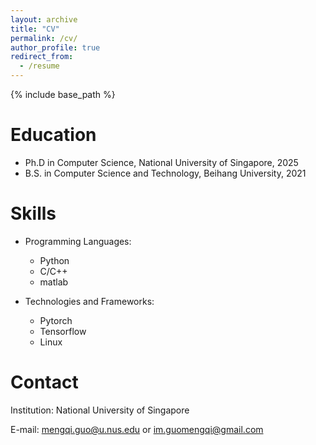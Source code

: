 ```yaml
---
layout: archive
title: "CV"
permalink: /cv/
author_profile: true
redirect_from:
  - /resume
---
```


{% include base_path %}

Education
======
* Ph.D in Computer Science, National University of Singapore, 2025
* B.S. in Computer Science and Technology, Beihang University, 2021

<!-- Work experience
======
* 03.2021 - 07.2022: Computer Vision Algorithm Engineer
  * Alibaba DAMO Academy
  * Duties includes: Neural Architecture Search (NAS) and 3D Vision 
  * Supervisor: Mr. Sun Xiuyu and Dr. Lin Ming

* Summer 2020: Research Intern
  * Alibaba DAMO Academy
  * Duties included: Evaluatint the latency of Neural Networks
  * Supervisor: Mr. Xiuyu Sun -->

  
Skills
======
* Programming Languages:
  * Python
  * C/C++
  * matlab

* Technologies and Frameworks:
  * Pytorch
  * Tensorflow
  * Linux

Contact
======
Institution: National University of Singapore

<!-- **Address**: Room 1126, New Main Building #E, XueYuan Road No.37, Beihang University, 100191 -->

E-mail: [mengqi.guo@u.nus.edu](mailto:mengqi.guo@u.nus.edu) or [im.guomengqi@gmail.com](mailto:im.guomengqi@gmail.com) 


<!-- Publications
======
  <ul>{% for post in site.publications reversed %}
    {% include archive-single-cv.html %}
  {% endfor %}</ul> -->


<!-- Talks
======
  <ul>{% for post in site.talks reversed %}
    {% include archive-single-talk-cv.html  %}
  {% endfor %}</ul>
  
Teaching
======
  <ul>{% for post in site.teaching reversed %}
    {% include archive-single-cv.html %}
  {% endfor %}</ul>
  
Service and leadership
======
* Currently signed in to 43 different slack teams -->
